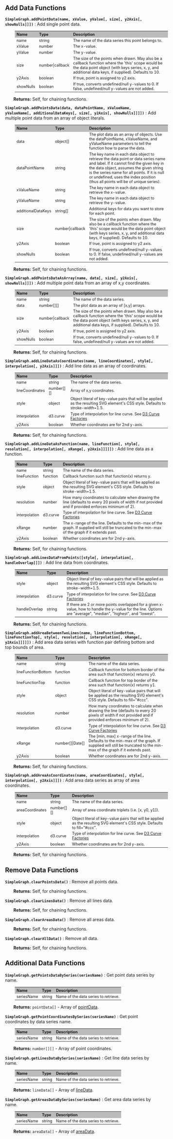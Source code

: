 <a name="api-sg-functions-add-data"></a>
## Add Data Functions ##

<a name="api-sg-addPointData"></a>
**`SimpleGraph.addPointData(name, xValue, yValue[, size[, y2Axis[, showNulls]]])`** : Add single point data.

<table>
  </tbody>
    <tr>
      <th>Name</th><th>Type</th><th>Description</th>
    </tr>
    <tr>
      <td>name</td><td>string</td><td>The name of the data series this point belongs to.</td>
    </tr>
    <tr>
      <td>xValue</td><td>number</td><td>The x-value.</td>
    </tr>
    <tr>
      <td>yValue</td><td>number</td><td>The y-value.</td>
    </tr>
    <tr>
      <td>size</td><td>number|callback</td><td>The size of the points when drawn. May also be a callback function where the 'this' scope would be the data point object (with keys series, x, y, and additional data keys, if supplied). Defaults to 10.</td>
    </tr>
    <tr>
      <td>y2Axis</td><td>boolean</td><td>If true, point is assigned to y2 axis.</td>
    </tr>
    <tr>
      <td>showNulls</td><td>boolean</td><td>If true, converts undefined/null y-values to 0. If false, undefined/null y-values are not added.</td>
    </tr>
  </tbody>
</table>

&nbsp; &nbsp; &nbsp; &nbsp;**Returns:** Self, for chaining functions.

<a name="api-sg-addPointsData"></a>
**`SimpleGraph.addPointsData(data, dataPointName, xValueName, yValueName[, additionalDataKeys[, size[, y2Axis[, showNulls]]]])`** : Add multiple point data from an array of object literals.

<table>
  </tbody>
    <tr>
      <th>Name</th><th>Type</th><th>Description</th>
    </tr>
    <tr>
      <td>data</td><td>object[]</td><td>The plot data as an array of objects. Use the dataPointName, xValueName, and yValueName parameters to tell the function how to parse the data.</td>
    </tr>
    <tr>
      <td>dataPointName</td><td>string</td><td>The key name in each data object to retrieve the data point or data series name and label. If it cannot find the given key in the data object, assumes the given string is the series name for all points. If it is null or undefined, uses the index position (thus all points will be of unique series).</td>
    </tr>
    <tr>
      <td>xValueName</td><td>string</td><td>The key name in each data object to retrieve the x-value.</td>
    </tr>
    <tr>
      <td>yValueName</td><td>string</td><td>The key name in each data object to retrieve the y-value.</td>
    </tr>
    <tr>
      <td>additionalDataKeys</td><td>string[]</td><td>Additional keys for data you want to store for each point.</td>
    </tr>
    <tr>
      <td>size</td><td>number|callback</td><td>The size of the points when drawn. May also be a callback function where the 'this' scope would be the data point object (with keys series, x, y, and additional data keys, if supplied). Defaults to 10.</td>
    </tr>
    <tr>
      <td>y2Axis</td><td>boolean</td><td>If true, point is assigned to y2 axis.</td>
    </tr>
    <tr>
      <td>showNulls</td><td>boolean</td><td>If true, converts undefined/null y-values to 0. If false, undefined/null y-values are not added.</td>
    </tr>
  </tbody>
</table>

&nbsp; &nbsp; &nbsp; &nbsp;**Returns:** Self, for chaining functions.

<a name="api-sg-addPointsDataAsArray"></a>
**`SimpleGraph.addPointsDataAsArray(name, data[, size[, y2Axis[, showNulls]]])`** : Add multiple point data from an array of x,y coordinates.

<table>
  </tbody>
    <tr>
      <th>Name</th><th>Type</th><th>Description</th>
    </tr>
    <tr>
      <td>name</td><td>string</td><td>The name of the data series.</td>
    </tr>
    <tr>
      <td>data</td><td>number[][]</td><td>The plot data as an array of [x,y] arrays.</td>
    </tr>
    <tr>
      <td>size</td><td>number|callback</td><td>The size of the points when drawn. May also be a callback function where the 'this' scope would be the data point object (with keys series, x, y, and additional data keys, if supplied). Defaults to 10.</td>
    </tr>
    <tr>
      <td>y2Axis</td><td>boolean</td><td>If true, point is assigned to y2 axis.</td>
    </tr>
    <tr>
      <td>showNulls</td><td>boolean</td><td>If true, converts undefined/null y-values to 0. If false, undefined/null y-values are not added.</td>
    </tr>
  </tbody>
</table>

&nbsp; &nbsp; &nbsp; &nbsp;**Returns:** Self, for chaining functions.

<a name="api-sg-addLineDataAsCoordinates"></a>
**`SimpleGraph.addLineDataAsCoordinates(name, lineCoordinates[, style[, interpolation[, y2Axis]]])`** : Add line data as an array of coordinates.

<table>
  </tbody>
    <tr>
      <th>Name</th><th>Type</th><th>Description</th>
    </tr>
    <tr>
      <td>name</td><td>string</td><td>The name of the data series.</td>
    </tr>
    <tr>
      <td>lineCoordinates</td><td>number[][]</td><td>Array of x,y coordinates.</td>
    </tr>
    <tr>
      <td>style</td><td>object</td><td>Object literal of key-value pairs that will be applied as the resulting SVG element's CSS style. Defaults to stroke-width=1.5.</td>
    </tr>
    <tr>
      <td>interpolation</td><td>d3.curve</td><td>Type of interpolation for line curve. See <a href="https://github.com/d3/d3-shape#curves" target="_blank">D3 Curve Factories</a></td>
    </tr>
    <tr>
      <td>y2Axis</td><td>boolean</td><td>Whether coordinates are for 2nd y-axis.</td>
    </tr>
  </tbody>
</table>

&nbsp; &nbsp; &nbsp; &nbsp;**Returns:** Self, for chaining functions.

<a name="api-sg-addLineDataAsFunction"></a>
**`SimpleGraph.addLineDataAsFunction(name, lineFunction[, style[, resolution[, interpolation[, xRange[, y2Axis]]]]])`** : Add line data as a function.

<table>
  </tbody>
    <tr>
      <th>Name</th><th>Type</th><th>Description</th>
    </tr>
    <tr>
      <td>name</td><td>string</td><td>The name of the data series.</td>
    </tr>
    <tr>
      <td>lineFunction</td><td>function</td><td>Callback function such that function(x) returns y.</td>
    </tr>
    <tr>
      <td>style</td><td>object</td><td>Object literal of key-value pairs that will be applied as the resulting SVG element's CSS style. Defaults to stroke-width=1.5.</td>
    </tr>
    <tr>
      <td>resolution</td><td>number</td><td>How many coordinates to calculate when drawing the line (defaults to every 20 pixels of width if not provided and if provided enforces minimum of 2).</td>
    </tr>
    <tr>
      <td>interpolation</td><td>d3.curve</td><td>Type of interpolation for line curve. See <a href="https://github.com/d3/d3-shape#curves" target="_blank">D3 Curve Factories</a></td>
    </tr>
    <tr>
      <td>xRange</td><td>number</td><td>The x-range of the line. Defaults to the min-max of the graph. If supplied will still be truncated to the min-max of the graph if it extends past.</td>
    </tr>
    <tr>
      <td>y2Axis</td><td>boolean</td><td>Whether coordinates are for 2nd y-axis.</td>
    </tr>
  </tbody>
</table>

&nbsp; &nbsp; &nbsp; &nbsp;**Returns:** Self, for chaining functions.

<a name="api-sg-addLinesDataFromPoints"></a>
**`SimpleGraph.addLinesDataFromPoints([style[, interpolation[, handleOverlap]]])`** : Add line data from coordinates.

<table>
  </tbody>
    <tr>
      <th>Name</th><th>Type</th><th>Description</th>
    </tr>
    <tr>
      <td>style</td><td>object</td><td>Object literal of key-value pairs that will be applied as the resulting SVG element's CSS style. Defaults to stroke-width=1.5.</td>
    </tr>
    <tr>
      <td>interpolation</td><td>d3.curve</td><td>Type of interpolation for line curve. See <a href="https://github.com/d3/d3-shape#curves" target="_blank">D3 Curve Factories</a></td>
    </tr>
    <tr>
      <td>handleOverlap</td><td>string</td><td>If there are 2 or more points overlapped for a given x-value, how to handle the y-value for the line. Options are "average", "median", "highest", and "lowest".</td>
    </tr>
  </tbody>
</table>

&nbsp; &nbsp; &nbsp; &nbsp;**Returns:** Self, for chaining functions.

<a name="api-sg-addAreaBetweenTwoLines"></a>
**`SimpleGraph.addAreaBetweenTwoLines(name, lineFunctionBottom, lineFunctionTop[, style[, resolution[, interpolation[, xRange[, y2Axis]]]]])`** : Add area data series with function pair defining bottom and top bounds of area.

<table>
  </tbody>
    <tr>
      <th>Name</th><th>Type</th><th>Description</th>
    </tr>
    <tr>
      <td>name</td><td>string</td><td>The name of the data series.</td>
    </tr>
    <tr>
      <td>lineFunctionBottom</td><td>function</td><td>Callback function for bottom border of the area such that function(x) returns y0.</td>
    </tr>
    <tr>
      <td>lineFunctionTop</td><td>function</td><td>Callback function for top border of the area such that function(x) returns y1.</td>
    </tr>
    <tr>
      <td>style</td><td>object</td><td>Object literal of key-value pairs that will be applied as the resulting SVG element's CSS style. Defaults to fill="#ccc".</td>
    </tr>
    <tr>
      <td>resolution</td><td>number</td><td>How many coordinates to calculate when drawing the line (defaults to every 20 pixels of width if not provided and if provided enforces minimum of 2).</td>
    </tr>
    <tr>
      <td>interpolation</td><td>d3.curve</td><td>Type of interpolation for line curve. See <a href="https://github.com/d3/d3-shape#curves" target="_blank">D3 Curve Factories</a></td>
    </tr>
    <tr>
      <td>xRange</td><td>number[]|Date[]</td><td>The [min, max] x-range of the line. Defaults to the min-max of the graph. If supplied will still be truncated to the min-max of the graph if it extends past.</td>
    </tr>
    <tr>
      <td>y2Axis</td><td>boolean</td><td>Whether coordinates are for 2nd y-axis.</td>
    </tr>
  </tbody>
</table>

&nbsp; &nbsp; &nbsp; &nbsp;**Returns:** Self, for chaining functions.

<a name="api-sg-addAreaAsCoordinates"></a>

**`SimpleGraph.addAreaAsCoordinates(name, areaCoordinates[, style[, interpolation[, y2Axis]]])`** : Add area data series as array of area coordinates.

<table>
  </tbody>
    <tr>
      <th>Name</th><th>Type</th><th>Description</th>
    </tr>
    <tr>
      <td>name</td><td>string</td><td>The name of the data series.</td>
    </tr>
    <tr>
      <td>areaCoordinates</td><td>number[][]</td><td>Array of area coordinate triplets (i.e. [x, y0, y1]).</td>
    </tr>
    <tr>
      <td>style</td><td>object</td><td>Object literal of key-value pairs that will be applied as the resulting SVG element's CSS style. Defaults to fill="#ccc".</td>
    </tr>
    <tr>
      <td>interpolation</td><td>d3.curve</td><td>Type of interpolation for line curve. See <a href="https://github.com/d3/d3-shape#curves" target="_blank">D3 Curve Factories</a></td>
    </tr>
    <tr>
      <td>y2Axis</td><td>boolean</td><td>Whether coordinates are for 2nd y-axis.</td>
    </tr>
  </tbody>
</table>

&nbsp; &nbsp; &nbsp; &nbsp;**Returns:** Self, for chaining functions.


<a name="api-sg-functions-remove-data"></a>
## Remove Data Functions ##

<a name="api-sg-clearPointsData"></a>
**`SimpleGraph.clearPointsData()`** : Remove all points data.

&nbsp; &nbsp; &nbsp; &nbsp;**Returns:** Self, for chaining functions.

<a name="api-sg-clearLinesData"></a>
**`SimpleGraph.clearLinesData()`** : Remove all lines data.

&nbsp; &nbsp; &nbsp; &nbsp;**Returns:** Self, for chaining functions.

<a name="api-sg-clearAreasData"></a>
**`SimpleGraph.clearAreasData()`** : Remove all areas data.

&nbsp; &nbsp; &nbsp; &nbsp;**Returns:** Self, for chaining functions.

<a name="api-sg-clearAllData"></a>
**`SimpleGraph.clearAllData()`** : Remove all data.

&nbsp; &nbsp; &nbsp; &nbsp;**Returns:** Self, for chaining functions.


<a name="api-sg-functions-additional-data"></a>
## Additional Data Functions ##

<a name="api-sg-getPointsDataBySeries"></a>
**`SimpleGraph.getPointsDataBySeries(seriesName)`** : Get point data series by name.

<table>
  </tbody>
    <tr>
      <th>Name</th><th>Type</th><th>Description</th>
    </tr>
    <tr>
      <td>seriesName</td><td>string</td><td>Name of the data series to retrieve.</td>
    </tr>
  </tbody>
</table>

&nbsp; &nbsp; &nbsp; &nbsp;**Returns:** `pointData[]` - Array of [pointData](./defs.md#api-sg-defs-pointdata).

<a name="api-sg-getPointCoordinatesBySeries"></a>
**`SimpleGraph.getPointCoordinatesBySeries(seriesName)`** : Get point coordinates by data series name.

<table>
  </tbody>
    <tr>
      <th>Name</th><th>Type</th><th>Description</th>
    </tr>
    <tr>
      <td>seriesName</td><td>string</td><td>Name of the data series to retrieve.</td>
    </tr>
  </tbody>
</table>

&nbsp; &nbsp; &nbsp; &nbsp;**Returns:** `number[][]` - Array of point coordinates.

<a name="api-sg-getLinesDataBySeries"></a>
**`SimpleGraph.getLinesDataBySeries(seriesName)`** : Get line data series by name.

<table>
  </tbody>
    <tr>
      <th>Name</th><th>Type</th><th>Description</th>
    </tr>
    <tr>
      <td>seriesName</td><td>string</td><td>Name of the data series to retrieve.</td>
    </tr>
  </tbody>
</table>

&nbsp; &nbsp; &nbsp; &nbsp;**Returns:** `lineData[]` - Array of [lineData](./defs.md#api-sg-defs-linedata).


<a name="api-sg-getAreasDataBySeries"></a>
**`SimpleGraph.getAreasDataBySeries(seriesName)`** : Get area data series by name.

<table>
  </tbody>
    <tr>
      <th>Name</th><th>Type</th><th>Description</th>
    </tr>
    <tr>
      <td>seriesName</td><td>string</td><td>Name of the data series to retrieve.</td>
    </tr>
  </tbody>
</table>

&nbsp; &nbsp; &nbsp; &nbsp;**Returns:** `areaData[]` - Array of [areaData](./defs.md#api-sg-defs-areadata).


<style>
  table { border-collapse: collapse; font-size: 0.9em; margin-left: 2.5em; }
  th { text-align: left; background-color: #bbb; }
  td h5 { margin: 0.4em 0.2em; font-size: 1.05em; font-style: italic; }
  td table { font-size: 1em; margin: 0.2em; width: 100%; }
  td table th { background-color: #d6d6d6; border-color: #ddd; }
  td table td { background-color: #fff; border-color: #ddd; }
</style>